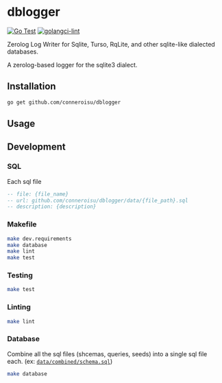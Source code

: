 # dblogger

[![Go Test](https://github.com/conneroisu/dblogger/actions/workflows/test.yaml/badge.svg)](https://github.com/conneroisu/dblogger/actions/workflows/test.yaml)
[![golangci-lint](https://github.com/conneroisu/dblogger/actions/workflows/ci.yaml/badge.svg)](https://github.com/conneroisu/dblogger/actions/workflows/ci.yaml)

Zerolog Log Writer for Sqlite, Turso, RqLite, and other sqlite-like dialected databases.

A zerolog-based logger for the sqlite3 dialect.

## Installation

```bash
go get github.com/conneroisu/dblogger
```

## Usage

## Development

### SQL

Each sql file 

```sql
-- file: {file_name}
-- url: github.com/conneroisu/dblogger/data/{file_path}.sql
-- description: {description}
```

### Makefile

```bash
make dev.requirements
make database
make lint
make test
```

### Testing

```bash
make test
```

### Linting

```bash
make lint
```

### Database

Combine all the sql files (shcemas, queries, seeds) into a single sql file each. (ex: [`data/combined/schema.sql`](https://github.com/conneroisu/dblogger/blob/main/data/combined/schema.sql))
```bash
make database
```
